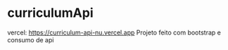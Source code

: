 # curriculumApi

vercel: https://curriculum-api-nu.vercel.app
Projeto feito com bootstrap e consumo de api
